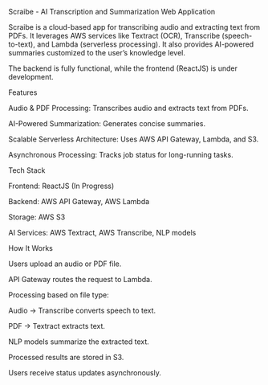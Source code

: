 Scraibe - AI Transcription and Summarization Web Application

Scraibe is a cloud-based app for transcribing audio and extracting text from PDFs. It leverages AWS services like Textract (OCR), Transcribe (speech-to-text), and Lambda (serverless processing). It also provides AI-powered summaries customized to the user’s knowledge level.

The backend is fully functional, while the frontend (ReactJS) is under development.

Features

Audio & PDF Processing: Transcribes audio and extracts text from PDFs.

AI-Powered Summarization: Generates concise summaries.

Scalable Serverless Architecture: Uses AWS API Gateway, Lambda, and S3.

Asynchronous Processing: Tracks job status for long-running tasks.

Tech Stack

Frontend: ReactJS (In Progress)

Backend: AWS API Gateway, AWS Lambda

Storage: AWS S3

AI Services: AWS Textract, AWS Transcribe, NLP models

How It Works

Users upload an audio or PDF file.

API Gateway routes the request to Lambda.

Processing based on file type:

Audio → Transcribe converts speech to text.

PDF → Textract extracts text.

NLP models summarize the extracted text.

Processed results are stored in S3.

Users receive status updates asynchronously.
